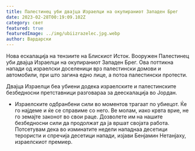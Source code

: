 ```yaml
---
title: Палестинец уби двајца Израелци на окупираниот Западен Брег
date: 2023-02-28T00:19:09.102Z
category: свет
featured: true
featuredImage: ../img/ubiizrazelec.jpg.webp
author: Вардарски
---
```


Нова ескалација на тензиите на Блискиот Исток. Вооружен Палестинец уби двајца Израелци на окупираниот Западен Брег. Ова поттикна напади од израелски доселеници врз палестински домови и автомобили, при што загина едно лице, а потоа палестински протести.

Двајца Израелци беа убиени додека израелските и палестинските безбедносни претставници разговараа за деескалација во Јордан.

- Израелските одбранбени сили во моментов трагаат по убиецот. Ќе го најдеме и ќе се справиме со него. Ве молам, иако крвта врие, не го земајте законот во свои раце. Дозволете им на нашите безбедносни сили да продолжат да ја вршат својата работа. Потсетувам дека во изминатите недели нападнаа десетици терористи и спречија десетици напади, изјави Бенјамин Нетанјаху, израелскиот премиер.
